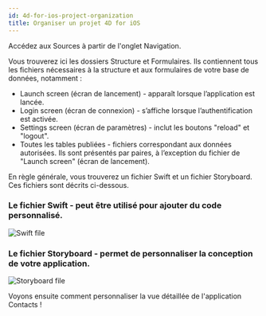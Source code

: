 ```yaml
---
id: 4d-for-ios-project-organization
title: Organiser un projet 4D for iOS
---
```

Accédez aux Sources à partir de l'onglet Navigation.

Vous trouverez ici les dossiers Structure et Formulaires. Ils contiennent tous les fichiers nécessaires à la structure et aux formulaires de votre base de données, notamment :

* Launch screen (écran de lancement) - apparaît lorsque l’application est lancée.
* Login screen (écran de connexion) - s’affiche lorsque l’authentification est activée.
* Settings screen (écran de paramètres) - inclut les boutons "reload" et "logout".
* Toutes les tables publiées - fichiers correspondant aux données autorisées. Ils sont présentés par paires, à l’exception du fichier de "Launch screen" (écran de lancement). 

En règle générale, vous trouverez un fichier Swift et un fichier Storyboard. Ces fichiers sont décrits ci-dessous.

### Le fichier Swift - peut être utilisé pour ajouter du code personnalisé.

![Swift file](assets/en/customize-with-xcode/swift-file-Xcode-4D-for-iOS.png)

### Le fichier Storyboard - permet de personnaliser la conception de votre application.

![Storyboard file](assets/en/customize-with-xcode/storyboard-file-Xcode-4D-for-iOS.png)

Voyons ensuite comment personnaliser la vue détaillée de l'application Contacts !